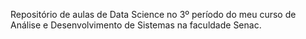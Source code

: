 Repositório de aulas de Data Science no 3º período do meu curso de Análise e Desenvolvimento de Sistemas na faculdade Senac.
